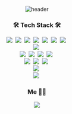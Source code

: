 <div align="center">
  
  ![header](https://capsule-render.vercel.app/api?type=slice&color=auto&height=300&section=header&text=HYEJIN%20IM&fontSize=90)

  <h3>🛠 Tech Stack 🛠</h3>

  <p>
    <img src="https://img.shields.io/badge/HTML-E34F26?style=flat-square&logo=html5&logoColor=white"/></a>&nbsp
    <img src="https://img.shields.io/badge/CSS-1572B6?style=flat-square&logo=css3&logoColor=white"/></a>&nbsp
    <img src="https://img.shields.io/badge/PostCSS-DD3A0A?style=flat-square&logo=postcss&logoColor=white"/></a>&nbsp
    <img src="https://img.shields.io/badge/TailwindCSS-06B6D4?style=flat-square&logo=tailwindcss3&logoColor=white"/></a>&nbsp
    <img src="https://img.shields.io/badge/Javascript-ffb13b?style=flat-square&logo=javascript&logoColor=white"/></a>&nbsp
    <img src="https://img.shields.io/badge/Typescript-3178C6?style=flat-square&logo=typescript&logoColor=white"/></a>&nbsp
    <img src="https://img.shields.io/badge/React-61DAFB?style=flat-square&logo=react&logoColor=white"/></a>&nbsp
    <br/>
    <img src="https://img.shields.io/badge/Redux-764ABC?style=flat-square&logo=redux&logoColor=white"/></a>&nbsp
    <br/>
    <img src="https://img.shields.io/badge/NPM-CB3837?style=flat-square&logo=NPM&logoColor=white"/></a>&nbsp
    <img src="https://img.shields.io/badge/YARN-2C8EBB?style=flat-square&logo=yarn&logoColor=white"/></a>&nbsp
    <img src="https://img.shields.io/badge/Prettier-F7B93E?style=flat-square&logo=prettier&logoColor=white"/></a>&nbsp
    <img src="https://img.shields.io/badge/Eslint-4B32C3?style=flat-square&logo=eslint&logoColor=white"/></a>&nbsp
    <br/>
    <img src="https://img.shields.io/badge/Github-181717?style=flat-square&logo=github&logoColor=white"/></a>&nbsp
    <img src="https://img.shields.io/badge/Postman-FF6C37?style=flat-square&logo=postman&logoColor=white"/></a>&nbsp
    <img src="https://img.shields.io/badge/Figma-F24E1E?style=flat-square&logo=figma&logoColor=white"/></a>&nbsp
    <br/>
    <img src="https://img.shields.io/badge/Jest-C21325?style=flat-square&logo=jest&logoColor=white"/></a>&nbsp
    <br/>
    <img src="https://img.shields.io/badge/Oracle-F80000?style=flat-square&logo=Oracle&logoColor=white"/></a>&nbsp

   </p>

  <h3> Me 👩‍💻 </h3>
  <p align="center">
  <!--   <a href="https://www.instagram.com/jinnn._.y/"><img src="https://img.shields.io/badge/Instagram-E4405F?style=flat-square&logo=Instagram&logoColor=white&link=https://www.instagram.com/jinnn._.y/"/></a>&nbsp -->
  <a href="https://hxexince.notion.site/HI-I-M-HYEJIN-72d14051cac54dd5a7141d23e656fa63"><img src="https://img.shields.io/badge/Notion-000000?style=flat-square&logo=notion&logoColor=white&"/></a>
  </p>
  
<!--   <p align="center">
    <img src="https://github-readme-stats.vercel.app/api/top-langs/?username=hejin8307&layout=compact&theme=moltack"/>
  </p> -->

</div>
